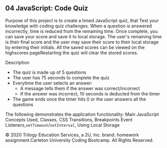 ## 04 JavaScript: Code Quiz

Purpose of this project is to create a timed JavaScript quiz, that Test your knowledge with coding quiz challenges. When a question is answered incorrectly, time is reduced from the remaining time. 
Once complete, you can save your score and save it to local storage. The user's remaining time is their final score and the user may save their score to their local storage by entering their initials.
All the saved scores can be viewed on the highscores pageRestarting the quiz will clear the stored scores.

Description
- The quiz is made up of 5 questions 
- The user has 75 seconds to complete the quiz
- Everytime the user selects an answer:
  - A message tells them if the answer was correct/incorrect
  - If the answer was incorrect, 10 seconds is deducted from the timer
- The game ends once the timer hits 0 or the user answers all the questions

The following demonstrates the application functionality: Main JavaScript Concepts Used, Classes, CSS Transitions, Breakpoints  Event Listeners,`setTimeout`/`setInterval`, Using Local Storage

© 2020 Trilogy Education Services, a 2U, Inc. brand. homework assignment.Carleton University Coding Bootcamp. All Rights Reserved.
